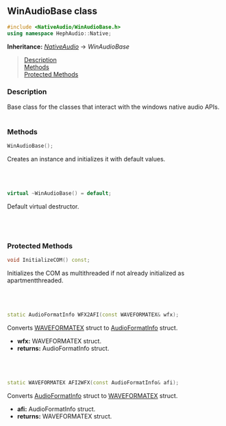 ## WinAudioBase class
```c++
#include <NativeAudio/WinAudioBase.h>
using namespace HephAudio::Native;
```
**Inheritance:** *[NativeAudio](/docs/HephAudio/NativeAudio/NativeAudio.md)* -> *WinAudioBase*


> [Description](#description)<br>
[Methods](#methods)<br>
[Protected Methods](#protected_methods)

### Description
Base class for the classes that interact with the windows native audio APIs.
<br><br>

### Methods

```c++
WinAudioBase();
```
Creates an instance and initializes it with default values.
<br><br><br><br>

```c++
virtual ~WinAudioBase() = default;
```
Default virtual destructor.
<br><br><br><br>

### Protected Methods
```c++
void InitializeCOM() const;
```
Initializes the COM as multithreaded if not already initialized as apartmentthreaded.
<br><br><br><br>

```c++
static AudioFormatInfo WFX2AFI(const WAVEFORMATEX& wfx);
```
Converts [WAVEFORMATEX](https://learn.microsoft.com/en-us/windows/win32/api/mmeapi/ns-mmeapi-waveformatex) struct to [AudioFormatInfo](/docs/HephAudio/AudioFormatInfo.md) struct.
- **wfx:** WAVEFORMATEX struct.
- **returns:** AudioFormatInfo struct.
<br><br><br><br>

```c++
static WAVEFORMATEX AFI2WFX(const AudioFormatInfo& afi);
```
Converts [AudioFormatInfo](/docs/HephAudio/AudioFormatInfo.md) struct to [WAVEFORMATEX](https://learn.microsoft.com/en-us/windows/win32/api/mmeapi/ns-mmeapi-waveformatex) struct.
- **afi:** AudioFormatInfo struct.
- **returns:** WAVEFORMATEX struct.
